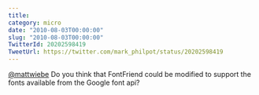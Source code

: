 ```yaml
---
title: 
category: micro
date: "2010-08-03T00:00:00"
slug: "2010-08-03T00:00:00"
TwitterId: 20202598419
TweetUrl: https://twitter.com/mark_philpot/status/20202598419
---
```


[@mattwiebe](https://twitter.com/mattwiebe) Do you think that FontFriend could
be modified to support the fonts available from the Google font api?
